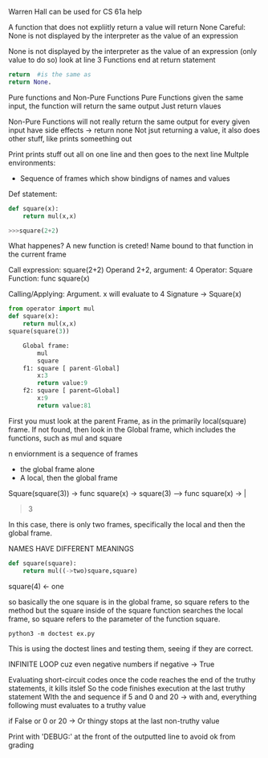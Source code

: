 Warren Hall can be used for CS 61a help

A function that does not expliitly return a value will return None
Careful: None is not displayed by the interpreter as the value of an expression

None is not displayed by the interpreter as the value of an expression (only value to do so) look at line 3
Functions end at return statement
```Python
return  #is the same as 
return None.
```


Pure functions and Non-Pure Functions
Pure Functions
given the same input, the function will return the same output
Just return vlaues

Non-Pure Functions
will not really return the same output for every given input 
have side effects -> return none
Not jsut returning a value, it also does other stuff, like prints someething out

Print prints stuff out all on  one line and then goes to the next line
Multple environments:
- Sequence of frames which show bindigns of names and values

Def statement:
```Python
def square(x):
	return mul(x,x)

>>>square(2+2)
```

What happenes?
A new function is creted!
Name bound to that function in the current frame

Call expression: square(2+2) Operand 2+2, argument: 4
Operator: Square
Function: func square(x)

Calling/Applying: Argument. x will evaluate to 4
Signature -> Square(x)

```Python
from operator import mul
def square(x):
	return mul(x,x)
square(square(3))

	Global frame:
		mul
		square
	f1: square [ parent-Global]
		x:3
		return value:9
	f2: square [ parent=Global]
		x:9
		return value:81
```




First you must look at the parent Frame, as in the primarily local(square) frame.
If not found, then look in the Global frame, which includes the functions, such as mul and square

n enviornment is a sequence of frames
- the global frame alone
- A local, then the global frame

Square(square(3)) -> func square(x) 
-> square(3) --> func square(x) ->
|
>3

In this case, there is only two frames, specifically the local and then the global frame.

NAMES HAVE DIFFERENT MEANINGS
```Python
def square(square):
	return mul((->two)square,square)
```


square(4) <- one

so basically the one square is in the global frame, so square refers to the method
but the square inside of the square function searches the local frame, so square refers to the parameter of the function 
square.


```
python3 -m doctest ex.py
```

This is using the doctest lines and testing them, seeing if they are correct.

INFINITE LOOP cuz even negative numbers 
if negative -> True

Evaluating short-circuit codes
once the code reaches the end of the truthy statements, it kills itslef
So the code finishes execution
 at the last truthy statement
WIth the and sequence
if 5 and 0 and 20 -> with and, everything following must evaluates to a truthy value

if False or 0 or 20   -> Or thingy stops at the last non-truthy value

 Print with 'DEBUG:' at the front of the outputted line to avoid ok from grading 

